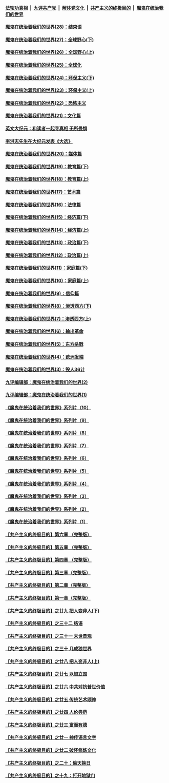 

####  [法轮功真相](../../../../basic/blob/master/README.md?t=03122001) &nbsp;|&nbsp; [九评共产党](../../../../9ping.md/blob/master/README.md?t=03122001) &nbsp;|&nbsp; [解体党文化](../../../../jtdwh.md/blob/master/README.md?t=03122001)  &nbsp;|&nbsp; [共产主义的终极目的](../../../../gczydzjmd.md/blob/master/README.md?t=03122001) &nbsp;|&nbsp; [魔鬼在统治我们的世界](../../../../mgztzwmdsj.md/blob/master/README.md?t=03122001) 

#### [魔鬼在统治着我们的世界(28)：结束语](../pages/nsc422/n10936246.md?t=03122001) 

#### [魔鬼在统治着我们的世界(27)：全球野心(下)](../pages/nsc422/n10928319.md?t=03122001) 

#### [魔鬼在统治着我们的世界(26)：全球野心(上)](../pages/nsc422/n10900318.md?t=03122001) 

#### [魔鬼在统治着我们的世界(25)：全球化](../pages/nsc422/n10788205.md?t=03122001) 

#### [魔鬼在统治着我们的世界(24)：环保主义(下)](../pages/nsc422/n10695307.md?t=03122001) 

#### [魔鬼在统治着我们的世界(23)：环保主义(上)](../pages/nsc422/n10688613.md?t=03122001) 

#### [魔鬼在统治着我们的世界(22)：恐怖主义](../pages/nsc422/n10614727.md?t=03122001) 

#### [魔鬼在统治着我们的世界(21)：文化篇](../pages/nsc422/n10597706.md?t=03122001) 

#### [英文大纪元：和读者一起寻真相 无所畏惧](../pages/nsc422/n12542027.md?t=03122001) 

#### [李洪志先生在大纪元发表《大选》](../pages/nsc422/n12534746.md?t=03122001) 

#### [魔鬼在统治着我们的世界(20)：媒体篇](../pages/nsc422/n10586579.md?t=03122001) 

#### [魔鬼在统治着我们的世界(19)：教育篇(下)](../pages/nsc422/n10564808.md?t=03122001) 

#### [魔鬼在统治着我们的世界(18)：教育篇(上)](../pages/nsc422/n10526970.md?t=03122001) 

#### [魔鬼在统治着我们的世界(17)：艺术篇](../pages/nsc422/n10499093.md?t=03122001) 

#### [魔鬼在统治着我们的世界(16)：法律篇](../pages/nsc422/n10485969.md?t=03122001) 

#### [魔鬼在统治着我们的世界(15)：经济篇(下)](../pages/nsc422/n10469975.md?t=03122001) 

#### [魔鬼在统治着我们的世界(14)：经济篇(上)](../pages/nsc422/n10457370.md?t=03122001) 

#### [魔鬼在统治着我们的世界(13)：政治篇(下)](../pages/nsc422/n10448270.md?t=03122001) 

#### [魔鬼在统治着我们的世界(12)：政治篇(上)](../pages/nsc422/n10444576.md?t=03122001) 

#### [魔鬼在统治着我们的世界(11)：家庭篇(下)](../pages/nsc422/n10440961.md?t=03122001) 

#### [魔鬼在统治着我们的世界(10)：家庭篇(上)](../pages/nsc422/n10435448.md?t=03122001) 

#### [魔鬼在统治着我们的世界(9)：信仰篇](../pages/nsc422/n10432159.md?t=03122001) 

#### [魔鬼在统治着我们的世界(8)：渗透西方(下)](../pages/nsc422/n10429603.md?t=03122001) 

#### [魔鬼在统治着我们的世界(7)：渗透西方(上)](../pages/nsc422/n10426013.md?t=03122001) 

#### [魔鬼在统治着我们的世界(6)：输出革命](../pages/nsc422/n10421536.md?t=03122001) 

#### [魔鬼在统治着我们的世界(5)：东方杀戮](../pages/nsc422/n10417707.md?t=03122001) 

#### [魔鬼在统治着我们的世界(4)：欧洲发端](../pages/nsc422/n10414890.md?t=03122001) 

#### [魔鬼在统治着我们的世界(3)：毁人36计](../pages/nsc422/n10411583.md?t=03122001) 

#### [九评编辑部：魔鬼在统治着我们的世界(2)](../pages/nsc422/n10410036.md?t=03122001) 

#### [九评编辑部：魔鬼在统治着我们的世界(1)](../pages/nsc422/n10406825.md?t=03122001) 

#### [《魔鬼在统治着我们的世界》系列片（10）](../pages/nsc422/n12292670.md?t=03122001) 

#### [《魔鬼在统治着我们的世界》系列片（9）](../pages/nsc422/n12290859.md?t=03122001) 

#### [《魔鬼在统治着我们的世界》系列片（8）](../pages/nsc422/n12287445.md?t=03122001) 

#### [《魔鬼在统治着我们的世界》系列片（7）](../pages/nsc422/n12283425.md?t=03122001) 

#### [《魔鬼在统治着我们的世界》系列片（6）](../pages/nsc422/n12282314.md?t=03122001) 

#### [《魔鬼在统治着我们的世界》系列片（5）](../pages/nsc422/n12281419.md?t=03122001) 

#### [《魔鬼在统治着我们的世界》系列片（4）](../pages/nsc422/n12274024.md?t=03122001) 

#### [《魔鬼在统治着我们的世界》系列片（3）](../pages/nsc422/n12271322.md?t=03122001) 

#### [《魔鬼在统治着我们的世界》系列片（2）](../pages/nsc422/n12269049.md?t=03122001) 

#### [《魔鬼在统治着我们的世界》系列片（1）](../pages/nsc422/n12267575.md?t=03122001) 

#### [【共产主义的终极目的】第六章 （完整版）](../pages/nsc422/n11428913.md?t=03122001) 

#### [【共产主义的终极目的】第五章 （完整版）](../pages/nsc422/n11428912.md?t=03122001) 

#### [【共产主义的终极目的】第四章 （完整版）](../pages/nsc422/n11428907.md?t=03122001) 

#### [【共产主义的终极目的】第三章（完整版）](../pages/nsc422/n11428848.md?t=03122001) 

#### [【共产主义的终极目的】第二章（完整版）](../pages/nsc422/n11428831.md?t=03122001) 

#### [【共产主义的终极目的】第一章（完整版）](../pages/nsc422/n11417651.md?t=03122001) 

#### [【共产主义的终极目的】之廿九 把人变非人(下)](../pages/nsc422/n11344140.md?t=03122001) 

#### [【共产主义的终极目的】之三十二 结语](../pages/nsc422/n11360535.md?t=03122001) 

#### [【共产主义的终极目的】之三十一 末世景观](../pages/nsc422/n11351129.md?t=03122001) 

#### [【共产主义的终极目的】之三十 几成狼世界](../pages/nsc422/n11348280.md?t=03122001) 

#### [【共产主义的终极目的】之廿八 把人变非人(上)](../pages/nsc422/n11340492.md?t=03122001) 

#### [【共产主义的终极目的】之廿七 以恨立国](../pages/nsc422/n11336944.md?t=03122001) 

#### [【共产主义的终极目的】之廿六 中共对抗普世价值](../pages/nsc422/n11324785.md?t=03122001) 

#### [【共产主义的终极目的】之廿五 传统艺术颂神](../pages/nsc422/n11296396.md?t=03122001) 

#### [【共产主义的终极目的】之廿四 人伦典范](../pages/nsc422/n11296397.md?t=03122001) 

#### [【共产主义的终极目的】之廿三 富而有德](../pages/nsc422/n11283598.md?t=03122001) 

#### [【共产主义的终极目的】之廿一 神传语言文字](../pages/nsc422/n11263265.md?t=03122001) 

#### [【共产主义的终极目的】之廿二 破坏修炼文化](../pages/nsc422/n11245728.md?t=03122001) 

#### [【共产主义的终极目的】之二十：偷天换日](../pages/nsc422/n11238846.md?t=03122001) 

#### [【共产主义的终极目的】之十九：打开地狱门](../pages/nsc422/n11206376.md?t=03122001) 

